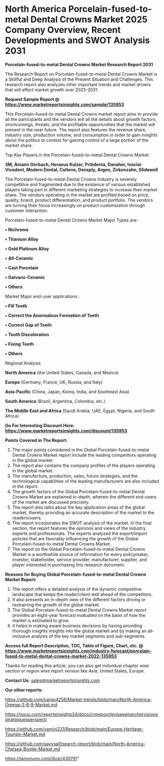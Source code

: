 # North America Porcelain-fused-to-metal Dental Crowns Market 2025 Company Overview, Recent Developments and SWOT Analysis 2031

<strong>Porcelain-fused-to-metal Dental Crowns Market Research Report 2031</strong>

The Research Report on Porcelain-fused-to-metal Dental Crowns Market is a Skillful and Deep Analysis of the Present Situation and Challenges. This research report also analyzes other important trends and market drivers that will affect market growth over 2025-2031.

<strong>Request Sample Report @ <a href=https://www.marketreportsinsights.com/sample/135953>https://www.marketreportsinsights.com/sample/135953</a></strong>

This Porcelain-fused-to-metal Dental Crowns market report aims to provide all the participants and the vendors will all the details about growth factors, shortcomings, threats, and the profitable opportunities that the market will present in the near future. The report also features the revenue share, industry size, production volume, and consumption in order to gain insights about the politics to contest for gaining control of a large portion of the market share.

Top Key Players in the Porcelain-fused-to-metal Dental Crowns Market:

<strong>3M, Amann Girrbach, Heraeus Kulzer, Pritidenta, Danaher, Ivoclar Vivadent, Modern Dental, Coltene, Densply, Argen, Zirkonzahn, Glidewell</strong>

The Porcelain-fused-to-metal Dental Crowns Industry is severely competitive and fragmented due to the existence of various established players taking part in different marketing strategies to increase their market share. The vendors operating in the market are profiled based on price, quality, brand, product differentiation, and product portfolio. The vendors are turning their focus increasingly on product customization through customer interaction.

Porcelain-fused-to-metal Dental Crowns Market Major Types are:

<strong>• Nichrome

• Titanium Alloy

• Gold Platinum Alloy

• All-Ceramic

• Cast Porcelain

• Galvano-Ceramic

• Others</strong>

Market Major end-user applications :

<strong>• Fill Teeth

• Correct the Anormalous Formation of Teeth

• Correct Gap of Teeth

• Tooth Discoloration

• Fixing Teeth

• Others</strong>

Regional Analysis

</u><strong><b>North America</b></strong> (the United States, Canada, and Mexico)

<strong><b>Europe </b></strong>(Germany, France, UK, Russia, and Italy)

<strong><b>Asia-Pacific</b></strong> (China, Japan, Korea, India, and Southeast Asia)

<strong><b>South America</b></strong> (Brazil, Argentina, Colombia, etc.)

<strong><b>The Middle East and Africa</b></strong> (Saudi Arabia, UAE, Egypt, Nigeria, and South Africa)

<strong>Go For Interesting Discount Here: <a href=https://www.marketreportsinsights.com/discount/135953>https://www.marketreportsinsights.com/discount/135953</a></strong>

<strong>Points Covered in The Report:</strong>
<ol>
  <li>The major points considered in the Global Porcelain-fused-to-metal Dental Crowns Market report include the leading competitors operating in the global market.</li>
  <li>The report also contains the company profiles of the players operating in the global market.</li>
  <li>The manufacture, production, sales, future strategies, and the technological capabilities of the leading manufacturers are also included in the report.</li>
  <li>The growth factors of the Global Porcelain-fused-to-metal Dental Crowns Market are explained in-depth, wherein the different end-users of the market are discussed precisely.</li>
  <li>The report also talks about the key application areas of the global market, thereby providing an accurate description of the market to the readers/users.</li>
  <li>The report incorporates the SWOT analysis of the market. In the final section, the report features the opinions and views of the industry experts and professionals. The experts analyzed the export/import policies that are favorably influencing the growth of the Global Porcelain-fused-to-metal Dental Crowns Market.</li>
  <li>The report on the Global Porcelain-fused-to-metal Dental Crowns Market is a worthwhile source of information for every policymaker, investor, stakeholder, service provider, manufacturer, supplier, and player interested in purchasing this research document.</li>
</ol>
<strong>Reasons for Buying Global Porcelain-fused-to-metal Dental Crowns Market Report:</strong>

<ol>
  <li>The report offers a detailed analysis of the dynamic competitive landscape that keeps the reader/client well ahead of the competitors.</li>
  <li>It also presents an in-depth view of the different factors driving or restraining the growth of the global market.</li>
  <li>The Global Porcelain-fused-to-metal Dental Crowns Market report provides an eight-year forecast evaluated on the basis of how the market is estimated to grow.</li>
  <li>It helps in making aware business decisions by having providing thorough insights insights into the global market and by making an all-inclusive analysis of the key market segments and sub-segments.</li>
</ol>
<strong>Access full Report Description, TOC, Table of Figure, Chart, etc. @ <a href=https://www.marketreportsinsights.com/industry-forecast/porcelain-fused-to-metal-dental-crowns-market-2022-135953>https://www.marketreportsinsights.com/industry-forecast/porcelain-fused-to-metal-dental-crowns-market-2022-135953</a></strong>


Thanks for reading this article; you can also get individual chapter wise section or region wise report version like Asia, United States, Europe.

<strong>Contact Us:</strong>
sales@marketreportsinsights.com

<strong>Our other reports:</strong>

<a href=https://github.com/cargo4256/Market-trends/blob/main/North-America-Omega-3-6-9-Market.md>https://github.com/cargo4256/Market-trends/blob/main/North-America-Omega-3-6-9-Market.md</a>

<a href=https://issuu.com/reportsinsights24/docs/crmepourlevisagemarchprvisionsstratgiquesperspecti>https://issuu.com/reportsinsights24/docs/crmepourlevisagemarchprvisionsstratgiquesperspecti</a>

<a href=https://github.com/yamini231/Research/blob/main/Europe-Heritage-Tourism-Market.md>https://github.com/yamini231/Research/blob/main/Europe-Heritage-Tourism-Market.md</a>

<a href=https://github.com/sayysaif/search-report/blob/main/North-America-Chelsea-Bootie-Market.md>https://github.com/sayysaif/search-report/blob/main/North-America-Chelsea-Bootie-Market.md</a>

<a href=https://tanomuno.com/illust/430791>https://tanomuno.com/illust/430791</a>"
